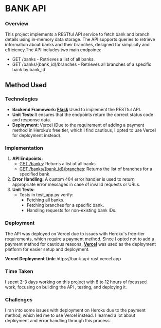 <h1>BANK API</h1>
<h3>Overview</h3>
<p>This project implements a RESTful API service to fetch bank and branch details using in-memory data storage. The API supports queries to retrieve information about banks and their branches, designed for simplicity and efficiency.The API includes two main endpoints:</p>
<ul>
<li>GET /banks - Retrieves a list of all banks.</li>
<li>GET /banks/{bank_id}/branches - Retrieves all branches of a specific bank by bank_id</li>
</ul>
<h2>Method Used</h2>
<h3>Technologies</h3>
<ul>
<li><b>Backend Framework: <u>Flask</u></b> Used to implement the RESTful API.</li>
<li><b>Unit Tests:</b>It ensures that the endpoints return the correct status code and response data.</li>
<li><b>Deployment: </b>Vercel (Due to the requirement of adding a payment method in Heroku’s free tier, which I find cautious, I opted to use Vercel for deployment instead).</li>
</ul>
<h3>Implementation</h3>
<ol>
<li>
<b>API Endpoints:</b>
<ul>
<li><u>GET /banks</u>: Returns a list of all banks.</li>
<li><u>GET /banks/{bank_id}/branches</u>: Returns the list of branches for a specified bank.
</li>
</ul>
</li>
<li><b>Error Handling:</b> A custom 404 error handler is used to return appropriate error messages in case of invalid requests or URLs.</li>
<li><b>Unit Tests:</b>
<ul>
<li>Tests in test_app.py verify:
<ul>
<li>Fetching all banks.</li>
<li>Fetching branches for a specific bank.</li>
<li>Handling requests for non-existing bank IDs.</li>
</ul>
</li>
</ul>
</li>
</ol>
<h3>Deployment</h3>
<p>The API was deployed on Vercel due to issues with Heroku's free-tier requirements, which require a payment method. Since I opted not to add a payment method for cautious reasons, <b><u>Vercel</u></b> was used as the deployment platform for easier setup and deployment.</p>
<b>Vercel Deployment Link: </b> https://bank-api-rust.vercel.app
</ul>
<h3>Time Taken</h3>
<p>I spent 2-3 days working on this project with 8 to 12 hours of focussed work, focusing on building the API , testing, and deploying it.</p>
<h3>Challenges</h3>
<p>I ran into some issues with deployment on Heroku due to the payment method, which led me to use Vercel instead. I learned a lot about deployment and error handling through this process.</p>
